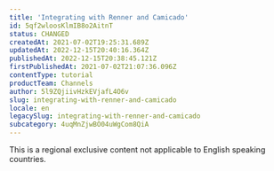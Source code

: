 ```yaml
---
title: 'Integrating with Renner and Camicado'
id: 5qf2wloosKlmIB8o2AitnT
status: CHANGED
createdAt: 2021-07-02T19:25:31.689Z
updatedAt: 2022-12-15T20:40:16.364Z
publishedAt: 2022-12-15T20:38:45.121Z
firstPublishedAt: 2021-07-02T21:07:36.096Z
contentType: tutorial
productTeam: Channels
author: 5l9ZQjiivHzkEVjafL4O6v
slug: integrating-with-renner-and-camicado
locale: en
legacySlug: integrating-with-renner-and-camicado
subcategory: 4uqMnZjwBO04uWgCom8QiA
---
```


<div class="alert alert-warning" role="alert">This is a regional exclusive content not applicable to 
English speaking countries.</div>
